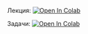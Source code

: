 Лекция: <a href="https://colab.research.google.com/github/ShieldVP/PythonSchool/blob/main/Lesson%201/Lesson.ipynb"><img src="https://colab.research.google.com/assets/colab-badge.svg" alt="Open In Colab"></a>

Задачи: <a href="https://colab.research.google.com/github/ShieldVP/PythonSchool/blob/main/Lesson%201/Tasks.ipynb"><img src="https://colab.research.google.com/assets/colab-badge.svg" alt="Open In Colab"></a>
